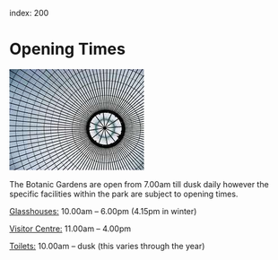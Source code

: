 index: 200

# Opening Times

![Dome of the Kibble Palace](images/kibble-roof.jpg)

The Botanic Gardens are open from 7.00am till dusk daily however the specific
facilities within the park are subject to opening times.
 
[Glasshouses:](../../diagrams/map1.html?id=3) 10.00am – 6.00pm (4.15pm in winter)
 
[Visitor Centre:](../../diagrams/botanics.html?id=1) 11.00am – 4.00pm

[Toilets:](../../diagrams/map1.html?id=50) 10.00am – dusk (this varies through the year)
